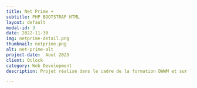```yaml
---
title: Net Prime +
subtitle: PHP BOOTSTRAP HTML
layout: default
modal-id: 3
date: 2022-11-30
img: netprime-detail.png
thumbnail: netprime.png
alt: net-prime-alt
project-date:  Aout 2023
client: Oclock
category: Web Development
description: Projet réalisé dans le cadre de la formation DWWM et sur l'apprentissage du MVC avec pattern Active record. Base de données MariaDB

---
```

